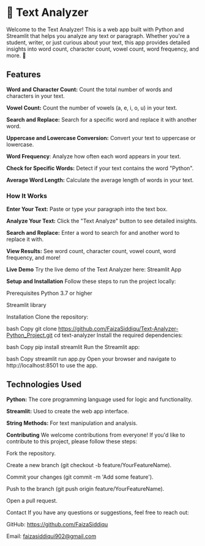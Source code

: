 # 📝 Text Analyzer
Welcome to the Text Analyzer! This is a web app built with Python and Streamlit that helps you analyze any text or paragraph. Whether you're a student, writer, or just curious about your text, this app provides detailed insights into word count, character count, vowel count, word frequency, and more. 🚀

## Features
**Word and Character Count:** Count the total number of words and characters in your text.

**Vowel Count:** Count the number of vowels (a, e, i, o, u) in your text.

**Search and Replace:** Search for a specific word and replace it with another word.

**Uppercase and Lowercase Conversion:** Convert your text to uppercase or lowercase.

**Word Frequency**: Analyze how often each word appears in your text.

**Check for Specific Words:** Detect if your text contains the word "Python".

**Average Word Length:** Calculate the average length of words in your text.

### How It Works
**Enter Your Text:** Paste or type your paragraph into the text box.

**Analyze Your Text:** Click the "Text Analyze" button to see detailed insights.

**Search and Replace:** Enter a word to search for and another word to replace it with.

**View Results:** See word count, character count, vowel count, word frequency, and more!

**Live Demo**
Try the live demo of the Text Analyzer here:
Streamlit App

**Setup and Installation**
Follow these steps to run the project locally:

Prerequisites
Python 3.7 or higher

Streamlit library

Installation
Clone the repository:

bash
Copy
git clone https://github.com/FaizaSiddiqu/Text-Analyzer-Python_Project.git
cd text-analyzer
Install the required dependencies:

bash
Copy
pip install streamlit
Run the Streamlit app:

bash
Copy
streamlit run app.py
Open your browser and navigate to http://localhost:8501 to use the app.

## Technologies Used
**Python:** The core programming language used for logic and functionality.

**Streamlit:** Used to create the web app interface.

**String Methods:** For text manipulation and analysis.

**Contributing**
We welcome contributions from everyone! If you'd like to contribute to this project, please follow these steps:

Fork the repository.

Create a new branch (git checkout -b feature/YourFeatureName).

Commit your changes (git commit -m 'Add some feature').

Push to the branch (git push origin feature/YourFeatureName).

Open a pull request.

Contact
If you have any questions or suggestions, feel free to reach out:

GitHub: https://github.com/FaizaSiddiqu

Email: faizasiddiqui902@gmail.com


